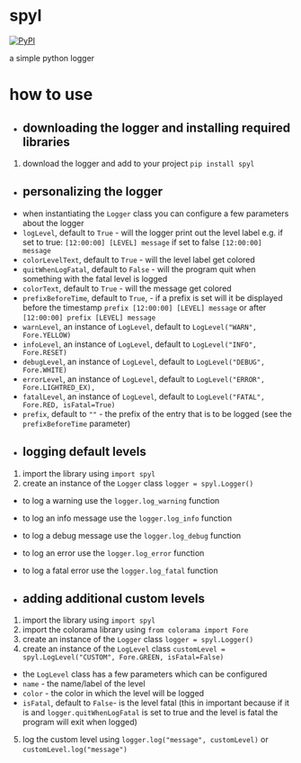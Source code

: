 # spyl
[![PyPI](https://img.shields.io/pypi/v/spyl?color=red&style=flat)](https://pypi.org/project/spyl/ "pypi")

a simple python logger

# how to use

* ## downloading the logger and installing required libraries

1. download the logger and add to your project `pip install spyl`
* ## personalizing the logger
* when instantiating the `Logger` class you can configure a few parameters about the logger
* `logLevel`, default to `True` - will the logger print out the level label e.g. if set to true: `[12:00:00] [LEVEL] message` if set to false `[12:00:00] message`
* `colorLevelText`, default to `True` - will the level label get colored
* `quitWhenLogFatal`, default to `False` - will the program quit when something with the fatal level is logged
* `colorText`, default to `True` - will the message get colored
* `prefixBeforeTime`, default to `True`, - if a prefix is set will it be displayed before the timestamp `prefix [12:00:00] [LEVEL] message` or after `[12:00:00] prefix [LEVEL] message`
* `warnLevel`, an instance of `LogLevel`, default to `LogLevel("WARN", Fore.YELLOW)`
* `infoLevel`, an instance of `LogLevel`, default to `LogLevel("INFO", Fore.RESET)`
* `debugLevel`, an instance of `LogLevel`, default to `LogLevel("DEBUG", Fore.WHITE)`
* `errorLevel`, an instance of `LogLevel`, default to `LogLevel("ERROR", Fore.LIGHTRED_EX),`
* `fatalLevel`, an instance of `LogLevel`, default to `LogLevel("FATAL", Fore.RED, isFatal=True)`
* `prefix`, default to `""` - the prefix of the entry that is to be logged (see the `prefixBeforeTime` parameter)
* ## logging default levels

1. import the library using `import spyl`
2. create an instance of the `Logger` class `logger = spyl.Logger()`

* to log a warning use the `logger.log_warning` function
* to log an info message use the `logger.log_info` function
* to log a debug message use the `logger.log_debug` function
* to log an error use the `logger.log_error` function
* to log a fatal error use the `logger.log_fatal` function

* ## adding additional custom levels

1. import the library using `import spyl`
2. import the colorama library using `from colorama import Fore`
3. create an instance of the `Logger` class `logger = spyl.Logger()`
4. create an instance of the `LogLevel` class `customLevel = spyl.LogLevel("CUSTOM", Fore.GREEN, isFatal=False)`
* the `LogLevel` class has a few parameters which can be configured
* `name` - the name/label of the level
* `color` - the color in which the level will be logged
* `isFatal`, default to `False`- is the level fatal (this in important because if it is and `logger.quitWhenLogFatal` is set to true and the level is fatal the program will exit when logged) 
5. log the custom level using `logger.log("message", customLevel)` or `customLevel.log("message")`